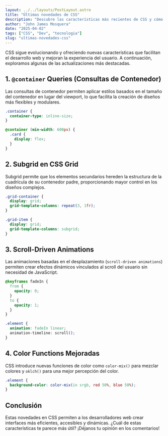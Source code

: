 ```yaml
---
layout: ../../layouts/PostLayout.astro
title: "Últimas novedades de CSS"
description: "Descubre las características más recientes de CSS y cómo pueden mejorar el desarrollo web."
author: "John James Mosquera"
date: "2025-04-02"
tags: ["CSS", "Dev", "tecnologia"]
slug: "ultimas-novedades-css"
---
```



CSS sigue evolucionando y ofreciendo nuevas características que facilitan el desarrollo web y mejoran la experiencia del usuario. A continuación, exploramos algunas de las actualizaciones más destacadas.

## 1. `@container` Queries (Consultas de Contenedor)

Las consultas de contenedor permiten aplicar estilos basados en el tamaño del contenedor en lugar del viewport, lo que facilita la creación de diseños más flexibles y modulares.

```css
.container {
  container-type: inline-size;
}

@container (min-width: 600px) {
  .card {
    display: flex;
  }
}
```

## 2. Subgrid en CSS Grid

Subgrid permite que los elementos secundarios hereden la estructura de la cuadrícula de su contenedor padre, proporcionando mayor control en los diseños complejos.

```css
.grid-container {
  display: grid;
  grid-template-columns: repeat(3, 1fr);
}

.grid-item {
  display: grid;
  grid-template-columns: subgrid;
}
```

## 3. Scroll-Driven Animations

Las animaciones basadas en el desplazamiento (`scroll-driven animations`) permiten crear efectos dinámicos vinculados al scroll del usuario sin necesidad de JavaScript.

```css
@keyframes fadeIn {
  from {
    opacity: 0;
  }
  to {
    opacity: 1;
  }
}

.element {
  animation: fadeIn linear;
  animation-timeline: scroll();
}
```

## 4. Color Functions Mejoradas

CSS introduce nuevas funciones de color como `color-mix()` para mezclar colores y `oklch()` para una mejor percepción del color.

```css
.element {
  background-color: color-mix(in srgb, red 50%, blue 50%);
}
```

## Conclusión

Estas novedades en CSS permiten a los desarrolladores web crear interfaces más eficientes, accesibles y dinámicas. ¿Cuál de estas características te parece más útil? ¡Déjanos tu opinión en los comentarios!
